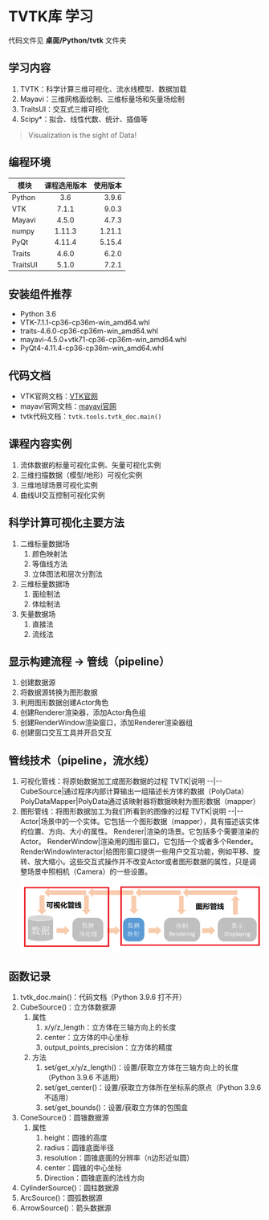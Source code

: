 # TVTK库 学习
代码文件见 **桌面/Python/tvtk** 文件夹

## 学习内容
1. TVTK：科学计算三维可视化、流水线模型、数据加载
2. Mayavi：三维网格面绘制、三维标量场和矢量场绘制
3. TraitsUI：交互式三维可视化
4. Scipy*：拟合、线性代数、统计、插值等

> Visualization is the sight of Data!

## 编程环境
模块    |课程选用版本 |使用版本
--      |:--:       |--:
Python  |3.6        |3.9.6
VTK     |7.1.1      |9.0.3
Mayavi  |4.5.0      |4.7.3
numpy   |1.11.3     |1.21.1
PyQt    |4.11.4     |5.15.4
Traits  |4.6.0      |6.2.0
TraitsUI|5.1.0      |7.2.1

## 安装组件推荐
+ Python 3.6
+ VTK-7.1.1-cp36-cp36m-win_amd64.whl
+ traits-4.6.0-cp36-cp36m-win_amd64.whl
+ mayavi-4.5.0+vtk71-cp36-cp36m-win_amd64.whl
+ PyQt4-4.11.4-cp36-cp36m-win_amd64.whl

## 代码文档
+ VTK官网文档：[VTK官网](http://www.vtk.org/doc/nightly/html/annotated.html)
+ mayavi官网文档：[mayavi官网](http://code.enthought.com/projects/mayavi/)
+ tvtk代码文档：`tvtk.tools.tvtk_doc.main()`

## 课程内容实例
1. 流体数据的标量可视化实例、矢量可视化实例
2. 三维扫描数据（模型/地形）可视化实例
3. 三维地球场景可视化实例
4. 曲线UI交互控制可视化实例

## 科学计算可视化主要方法
1. 二维标量数据场
   1. 颜色映射法
   2. 等值线方法
   3. 立体图法和层次分割法
2. 三维标量数据场
   1. 面绘制法
   2. 体绘制法
3. 矢量数据场
   1. 直接法
   2. 流线法

## 显示构建流程 -> 管线（pipeline）
1. 创建数据源
2. 将数据源转换为图形数据
3. 利用图形数据创建Actor角色
4. 创建Renderer渲染器，添加Actor角色组
5. 创建RenderWindow渲染窗口，添加Renderer渲染器组
6. 创建窗口交互工具并开启交互

## 管线技术（pipeline，流水线）
1. 可视化管线：将原始数据加工成图形数据的过程
   TVTK|说明
   --|--
   CubeSource|通过程序内部计算输出一组描述长方体的数据（PolyData）
   PolyDataMapper|PolyData通过该映射器将数据映射为图形数据（mapper）
2. 图形管线：将图形数据加工为我们所看到的图像的过程
   TVTK|说明
   --|--
   Actor|场景中的一个实体。它包括一个图形数据（mapper），具有描述该实体的位置、方向、大小的属性。
   Renderer|渲染的场景。它包括多个需要渲染的Actor。
   RenderWindow|渲染用的图形窗口，它包括一个或者多个Render。
   RenderWindowInteractor|给图形窗口提供一些用户交互功能，例如平移、旋转、放大缩小。这些交互式操作并不改变Actor或者图形数据的属性，只是调整场景中照相机（Camera）的一些设置。
![pipeline](./fig/pipeline.png)


## 函数记录
1. tvtk_doc.main()：代码文档（Python 3.9.6 打不开）
2. CubeSource()：立方体数据源
   1. 属性
      1. x/y/z_length：立方体在三轴方向上的长度
      2. center：立方体的中心坐标
      3. output_points_precision：立方体的精度
   2. 方法
      1. set/get_x/y/z_length()：设置/获取立方体在三轴方向上的长度（Python 3.9.6 不适用）
      2. set/get_center()：设置/获取立方体所在坐标系的原点（Python 3.9.6 不适用）
      3. set/get_bounds()：设置/获取立方体的包围盒
3. ConeSource()：圆锥数据源
   1. 属性
      1. height：圆锥的高度
      2. radius：圆锥底面半径
      3. resolution：圆锥底面的分辨率（n边形近似圆）
      4. center：圆锥的中心坐标
      5. Direction：圆锥底面的法线方向
4. CylinderSource()：圆柱数据源
5. ArcSource()：圆弧数据源
6. ArrowSource()：箭头数据源
